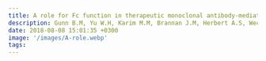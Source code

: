```yaml
---
title: A role for Fc function in therapeutic monoclonal antibody-mediated protection against Ebola virus
description: Gunn B.M, Yu W.H, Karim M.M, Brannan J.M, Herbert A.S, Wec A.Z, Halfmann P.J, Fusco M.L, Schendel S.L, Gangavarapu K, Krause T, Qiu X, He S, Das J*, Suscovich T.J, Lai J, Chandran K, Zeitlin L, Crowe J.E. Jr, Lauffenburger D, Kawaoka Y, Kobinger G.P, Andersen K.G, Dye J.M, Saphire E.O, Alter G
date: 2018-08-08 15:01:35 +0300
image: '/images/A-role.webp'
tags: 
---
```

